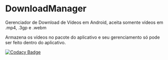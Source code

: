 # DownloadManager
Gerenciador de Download de Vídeos em Android, aceita somente vídeos em .mp4, .3gp e .webm

Armazena os vídeos no pacote do aplicativo e seu gerenciamento só pode ser feito dentro do aplicativo.

[![Codacy Badge](https://api.codacy.com/project/badge/Grade/2a9b7b284b824113bc22135e5b6b30c0)](https://www.codacy.com/app/PauloMello99/DownloadManager?utm_source=github.com&amp;utm_medium=referral&amp;utm_content=PauloMello99/DownloadManager&amp;utm_campaign=Badge_Grade)
